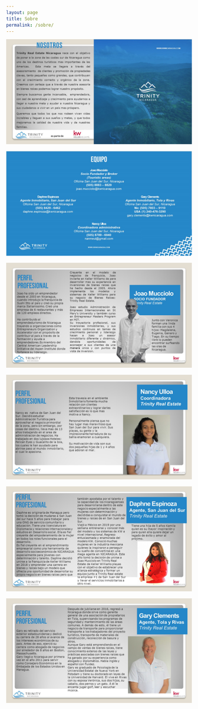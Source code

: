 ```yaml
---
layout: page
title: Sobre
permalink: /sobre/
---
```

<div class="whitespace">
<img src="/uploads/Slide2.jpg" class="post-image" style="margin-bottom: 1rem;">
<img src="/uploads/Slide3.jpg" class="post-image" style="margin-bottom: 1rem;">
<img src="/uploads/Slide4.jpg" class="post-image" style="margin-bottom: 1rem;">
<img src="/uploads/Slide5.jpg" class="post-image" style="margin-bottom: 1rem;">
<img src="/uploads/Slide6.jpg" class="post-image" style="margin-bottom: 1rem;">
<img src="/uploads/Slide7.jpg" class="post-image" style="margin-bottom: 1rem;">
<div>
